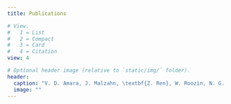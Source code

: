 ```yaml
---
title: Publications

# View.
#   1 = List
#   2 = Compact
#   3 = Card
#   4 = Citation
view: 4

# Optional header image (relative to `static/img/` folder).
header:
  caption: "V. D. Amara, J. Malzahn, \textbf{Z. Ren}, W. Roozin, N. G. Tsagarakis, "On the Efficient Control of Series-Parallel Compliant  Articulated Robots", in IEEE International Conference on Robotics and Automation (ICRA), 2020."
  image: ""
---
```

